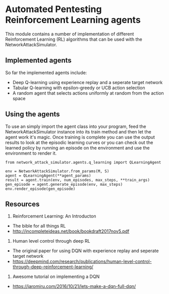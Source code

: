 # Automated Pentesting Reinforcement Learning agents

This module contains a number of implementation of different Reinforcement Learning (RL) algorithms that can be used with the NetworkAttackSimulator.

## Implemented agents

So far the implemented agents include:
- Deep Q-learning using experience replay and a seperate target network
- Tabular Q-learning with epsilon-greedy or UCB action selection
- A random agent that selects actions uniformly at random from the action space


## Using the agents

To use an simply import the agent class into your program, feed the NetworkAttackSimulator instance into its train method and then let the agent work it's magic. Once training is complete you can use the output results to look at the episodic learning curves or you can check out the learned policy by running an episode on the environment and use the environment to render it.

```
from network_attack_simulator.agents.q_learning import QLearningAgent

env = NetworkAttackSimulator.from_params(M, S)
agent = QLearningAgent(**agent_params)
result = agent.train(env, num_episodes, max_steps, **train_args)
gen_episode = agent.generate_episode(env, max_steps)
env.render_episode(gen_episode)
```

## Resources

1. Reinforcement Learning: An Introducton
  - The bible for all things RL
  - http://incompleteideas.net/book/bookdraft2017nov5.pdf
1. Human level control through deep RL
 - The original paper for using DQN with experience replay and seperate target network
 - https://deepmind.com/research/publications/human-level-control-through-deep-reinforcement-learning/
1. Awesome tutorial on implementing a DQN
  - https://jaromiru.com/2016/10/21/lets-make-a-dqn-full-dqn/
